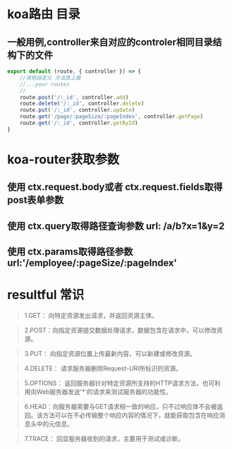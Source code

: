 # koa路由 目录
## 一般用例,controller来自对应的controler相同目录结构下的文件
``` javascript
export default (route, { controller }) => { 
    //其他自定义 方法放上面
    //...your routes
    //
    route.post('/:_id', controller.add)
    route.delete('/:_id', controller.delete)
    route.put('/:_id', controller.update)
    route.get('/page/:pageSize/:pageIndex', controller.getPage)
    route.get('/:_id', controller.getById)
}
```
# koa-router获取参数 

## 使用 ctx.request.body或者 ctx.request.fields取得post表单参数 
## 使用 ctx.query取得路径查询参数    url:  /a/b?x=1&y=2
## 使用 ctx.params取得路径参数       url:'/employee/:pageSize/:pageIndex'

# resultful 常识
>1.GET： 向特定资源发出请求，并返回资源主体。

>2.POST：向指定资源提交数据处理请求，数据包含在请求中，可以修改资源。 

>3.PUT： 向指定资源位置上传最新内容，可以新建或修改资源。

>4.DELETE： 请求服务器删除Request-URI所标识的资源。

>5.OPTIONS： 返回服务器针对特定资源所支持的HTTP请求方法，也可利用向Web服务器发送'*'的请求来测试服务器的功能性。

>6.HEAD：向服务器索要与GET请求相一致的响应，只不过响应体不会被返回。该方法可以在不必传输整个响应内容的情况下，就能获取包含在响应消息头中的元信息。

>7.TRACE： 回显服务器收到的请求，主要用于测试或诊断。